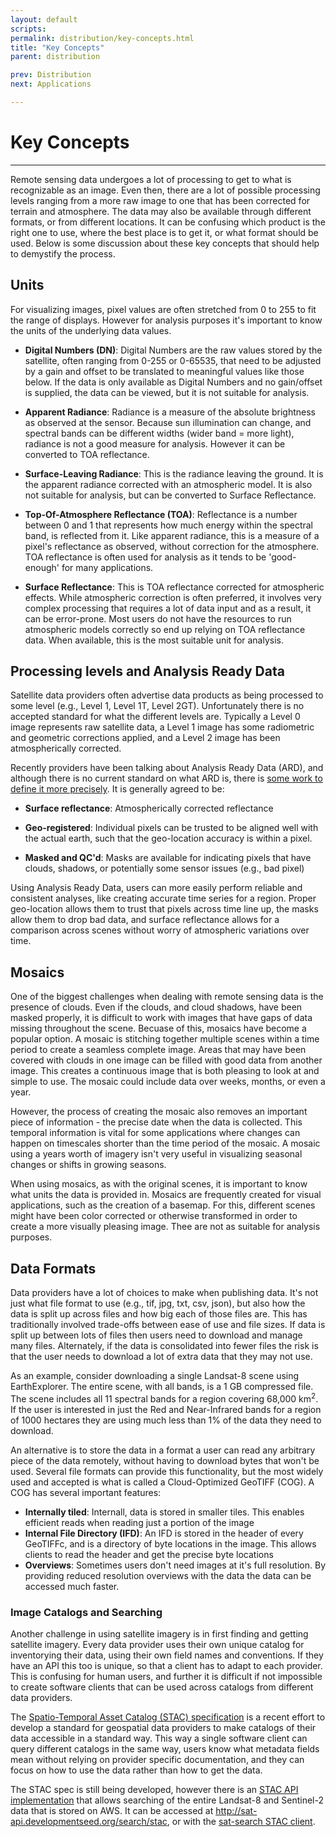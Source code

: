 ```yaml
---
layout: default
scripts:
permalink: distribution/key-concepts.html
title: "Key Concepts"
parent: distribution

prev: Distribution
next: Applications

---
```


# Key Concepts

---

Remote sensing data undergoes a lot of processing to get to what is recognizable as an image. Even then, there are a lot of possible processing levels ranging from a more raw image to one that has been corrected for terrain and atmosphere. The data may also be available through different formats, or from different locations. It can be confusing which product is the right one to use, where the best place is to get it, or what format should be used. Below is some discussion about these key concepts that should help to demystify the process.

## Units

For visualizing images, pixel values are often stretched from 0 to 255 to fit the range of displays. However for analysis purposes it's important to know the units of the underlying data values.

- **Digital Numbers (DN)**: Digital Numbers are the raw values stored by the satellite, often ranging from 0-255 or 0-65535, that need to be adjusted by a gain and offset to be translated to meaningful values like those below. If the data is only available as Digital Numbers and no gain/offset is supplied, the data can be viewed, but it is not suitable for analysis.

- **Apparent Radiance**: Radiance is a measure of the absolute brightness as observed at the sensor. Because sun illumination can change, and spectral bands can be different widths (wider band = more light), radiance is not a good measure for analysis. However it can be converted to TOA reflectance.

- **Surface-Leaving Radiance**: This is the radiance leaving the ground. It is the apparent radiance corrected with an atmospheric model. It is also not suitable for analysis, but can be converted to Surface Reflectance.

- **Top-Of-Atmosphere Reflectance (TOA)**: Reflectance is a number between 0 and 1 that represents how much energy within the spectral band, is reflected from it. Like apparent radiance, this is a measure of a pixel's reflectance as observed, without correction for the atmosphere. TOA reflectance is often used for analysis as it tends to be 'good-enough' for many applications.

- **Surface Reflectance**: This is TOA reflectance corrected for atmospheric effects. While atmospheric correction is often preferred, it involves very complex processing that requires a lot of data input and as a result, it can be error-prone. Most users do not have the resources to run atmospheric models correctly so end up relying on TOA reflectance data. When available, this is the most suitable unit for analysis.

## Processing levels and Analysis Ready Data

Satellite data providers often advertise data products as being processed to some level (e.g., Level 1, Level 1T, Level 2GT). Unfortunately there is no accepted standard for what the different levels are. Typically a Level 0 image represents raw satellite data, a Level 1 image has some radiometric and geometric corrections applied, and a Level 2 image has been atmospherically corrected.

Recently providers have been talking about Analysis Ready Data (ARD), and although there is no current standard on what ARD is, there is [some work to define it more precisely](https://medium.com/planet-stories/analysis-ready-data-defined-5694f6f48815). It is generally agreed to be:

- **Surface reflectance**: Atmospherically corrected reflectance

- **Geo-registered**: Individual pixels can be trusted to be aligned well with the actual earth, such that the geo-location accuracy is within a pixel.

- **Masked and QC'd**: Masks are available for indicating pixels that have clouds, shadows, or potentially some sensor issues (e.g., bad pixel)

Using Analysis Ready Data, users can more easily perform reliable and consistent analyses, like creating accurate time series for a region. Proper geo-location allows them to trust that pixels across time line up, the masks allow them to drop bad data, and surface reflectance allows for a comparison across scenes without worry of atmospheric variations over time.

## Mosaics

One of the biggest challenges when dealing with remote sensing data is the presence of clouds. Even if the clouds, and cloud shadows, have been masked properly, it is difficult to work with images that have gaps of data missing throughout the scene. Becuase of this, mosaics have become a popular option. A mosaic is stitching together multiple scenes within a time period to create a seamless complete image. Areas that may have been covered with clouds in one image can be filled with good data from another image. This creates a continuous image that is both pleasing to look at and simple to use. The mosaic could include data over weeks, months, or even a year.

However, the process of creating the mosaic also removes an important piece of information - the precise date when the data is collected. This temporal information is vital for some applications where changes can happen on timescales shorter than the time period of the mosaic. A mosaic using a years worth of imagery isn't very useful in visualizing seasonal changes or shifts in growing seasons.

When using mosaics, as with the original scenes, it is important to know what units the data is provided in. Mosaics are frequently created for visual applications, such as the creation of a basemap. For this, different scenes might have been color corrected or otherwise transformed in order to create a more visually pleasing image. Thee are not as suitable for analysis purposes.

## Data Formats

Data providers have a lot of choices to make when publishing data. It's not just what file format to use (e.g., tif, jpg, txt, csv, json), but also how the data is split up across files and how big each of those files are. This has traditionally involved trade-offs between ease of use and file sizes. If data is split up between lots of files then users need to download and manage many files. Alternately, if the data is consolidated into fewer files the risk is that the user needs to download a lot of extra data that they may not use.

As an example, consider downloading a single Landsat-8 scene using EarthExplorer. The entire scene, with all bands, is a 1 GB compressed file. The scene includes all 11 spectral bands for a region covering 68,000 km<sup>2</sup>. If the user is interested in just the Red and Near-Infrared bands for a region of 1000 hectares they are using much less than 1% of the data they need to download.

An alternative is to store the data in a format a user can read any arbitrary piece of the data remotely, without having to download bytes that won't be used. Several file formats can provide this functionality, but the most widely used and accepted is what is called a Cloud-Optimized GeoTIFF (COG). A COG has several important features:

- **Internally tiled**: Internall, data is stored in smaller tiles. This enables efficient reads when reading just a portion of the image
- **Internal File Directory (IFD)**: An IFD is stored in the header of every GeoTIFFc, and is a directory of byte locations in the image. This allows clients to read the header and get the precise byte locations 
- **Overviews**: Sometimes users don't need images at it's full resolution. By providing reduced resolution overviews with the data the data can be accessed much faster.

### Image Catalogs and Searching

Another challenge in using satellite imagery is in first finding and getting satellite imagery. Every data provider uses their own unique catalog for inventorying their data, using their own field names and conventions. If they have an API this too is unique, so that a client has to adapt to each provider. This is confusing for human users, and further it is difficult if not impossible to create software clients that can be used across catalogs from different data providers.

The [Spatio-Temporal Asset Catalog (STAC) specification](https://github.com/radiantearth/stac-spec) is a recent effort to develop a standard for geospatial data providers to make catalogs of their data accessible in a standard way. This way a single software client can query different catalogs in the same way, users know what metadata fields mean without relying on provider specific documentation, and they can focus on how to use the data rather than how to get the data.

The STAC spec is still being developed, however there is an [STAC API implementation](https://medium.com/devseed/sat-api-an-api-for-spatiotemporal-asset-catalogs-88c3c78fdb0e) that allows searching of the entire Landsat-8 and Sentinel-2 data that is stored on AWS. It can be accessed at http://sat-api.developmentseed.org/search/stac, or with the [sat-search STAC client](https://github.com/sat-utils/sat-search).


